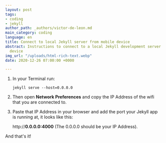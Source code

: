 ```yaml
---
layout: post
tags:
- coding
- jekyll
author_path: _authors/victor-de-leon.md
main_category: coding
language: en
title: Connect to local Jekyll server from mobile device
abstract: Instructions to connect to a local Jekyll development server from a mobile
  device
img_url: "/uploads/html-rich-text.webp"
date: 2020-12-26 07:00:00 +0000

---
```

1. In your Terminal run: 

       jekyll serve --host=0.0.0.0
2. Then open **Network Preferences** and copy the IP Address of the wifi that you are connected to.
3. Paste that IP Address in your browser and add the port your Jekyll app is running at, it looks like this: 

   http://**0.0.0.0:4000** (The 0.0.0.0 should be your IP Address).

And that's it!